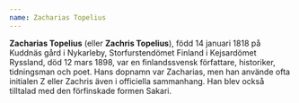 ```yaml
---
name: Zacharias Topelius
---
```


**Zacharias Topelius** (eller **Zachris Topelius**), född 14 januari 1818 på Kuddnäs gård i Nykarleby, Storfurstendömet Finland i Kejsardömet Ryssland, död 12 mars 1898, var en finlandssvensk författare, historiker, tidningsman och poet. Hans dopnamn var Zacharias, men han använde ofta initialen Z eller Zachris även i officiella sammanhang. Han blev också tilltalad med den förfinskade formen Sakari.
